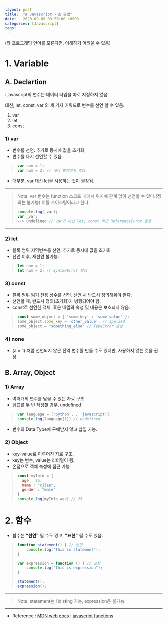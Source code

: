 ```yaml
---
layout: post
title:  "# Javascript 기초 문법"
date:   2020-09-09 03:56:00 +0900
categories: [Javascript]
tags: 
---
```


(타 프로그래밍 언어를 모른다면, 이해하기 어려울 수 있음)

# 1. Variable

## A. Declartion
: javascript의 변수는 데이터 타입을 따로 지정하지 않음.  

대신, let, const, var 의 세 가지 키워드로 변수를 선언 할 수 있음.

1. var
2. let
3. const

### 1) var
- 변수를 선언. 추가로 동시에 값을 초기화
- 변수를 다시 선언할 수 있음
> ```javascript
> var num = 1;
> var num = 2; // 에러 발생하지 않음.
> ```
- 대부분, var 대신 let을 사용하는 것이 권장됨.

--- 

> Note. var 변수는 function 스코프 내에서 위치에 관계 없이 선언할 수 있다.(정의는 불가능)
> 이를 호이스팅이라고 한다. 
> ```javascript
> console.log(_var);
> var _var;
> --> Undefined // var가 아닌 let, const 라면 ReferenceError 발생
> ```
> 

---


### 2) let
- 블록 범위 지역변수를 선언. 추가로 동시에 값을 초기화
- 선언 이후, 재선언 불가능.

> ```javascript
> let num = 1;
> let num = 2; // SyntaxError 발생
> ```

### 3) const
- 블록 범위 읽기 전용 상수를 선언. 선언 시 반드시 정의해줘야 한다.
- 선언할 때, 반드시 정의(초기화)가 병행되어야 함.
- const로 선언한 객체, 혹은 배열의 속성 및 내용은 보호되지 않음.

> ```javascript
> const some_object = { 'some_key' : 'some_value' };
> some_object.some_key = 'other_value'; // applied
> some_object = "something_else" // TypeError 발생
> ```


### 4) none
- (a = 1) 처럼 선언되지 않은 전역 변수를 만들 수도 있지만, 사용하지 않는 것을 권장.


## B. Array, Object

### 1) Array
- 여러개의 변수를 담을 수 있는 자료 구조.
- 쉼표를 두 번 작성할 경우, undefined
> ```javascript
> var language = ['python', , 'javascript']
> console.log(language[1]) // undefined
> ```
- 변수의 Data Type에 구애받지 않고 삽입 가능.

### 2) Object
- key-value로 이루어진 자료 구조.
- key는 변수, value는 리터럴이 됨.
- 온점으로 객체 속성에 접근 가능
> ```javascript
> const myInfo = {
>   age : 25,
>   name : "cjlee",
>   gender : "male"
> }
> console.log(myInfo.age) // 25
> ```

# 2. 함수
- 함수는 **"선언"** 될 수도 있고, **"표현"** 될 수도 있음.
> ```javascript
> function statement() { // 선언
>     console.log("this is statement");
> }
> 
> var expression = function () { // 표현
>     console.log("this is expression");
> }
> 
> statement();
> expression(); 
> ```

---

> Note. statement는 Hoisting 가능, expression은 불가능.

---





- Reference
: [MDN web docs](https://developer.mozilla.org/ko/docs/Web/JavaScript)
: [javascript functions](https://medium.com/@pks2974/javascript%EC%99%80-function-%ED%95%A8%EC%88%981-a35281b56f8a)